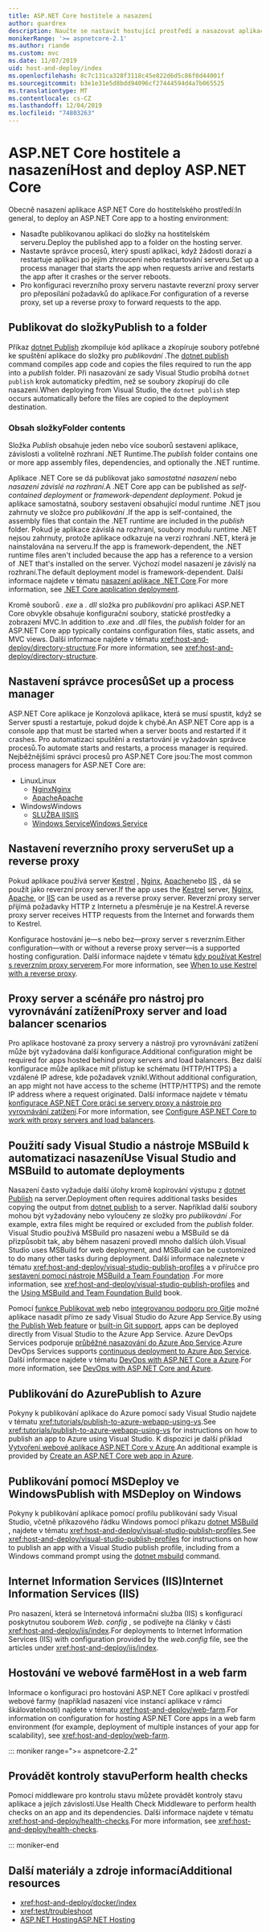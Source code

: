 ```yaml
---
title: ASP.NET Core hostitele a nasazení
author: guardrex
description: Naučte se nastavit hostující prostředí a nasazovat aplikace ASP.NET Core.
monikerRange: '>= aspnetcore-2.1'
ms.author: riande
ms.custom: mvc
ms.date: 11/07/2019
uid: host-and-deploy/index
ms.openlocfilehash: 8c7c131ca328f3118c45e822d6d5c86f0d44001f
ms.sourcegitcommit: b3e1e31e5d8bdd94096cf27444594d4a7b065525
ms.translationtype: MT
ms.contentlocale: cs-CZ
ms.lasthandoff: 12/04/2019
ms.locfileid: "74803263"
---
```

# <a name="host-and-deploy-aspnet-core"></a><span data-ttu-id="d76b3-103">ASP.NET Core hostitele a nasazení</span><span class="sxs-lookup"><span data-stu-id="d76b3-103">Host and deploy ASP.NET Core</span></span>

<span data-ttu-id="d76b3-104">Obecně nasazení aplikace ASP.NET Core do hostitelského prostředí:</span><span class="sxs-lookup"><span data-stu-id="d76b3-104">In general, to deploy an ASP.NET Core app to a hosting environment:</span></span>

* <span data-ttu-id="d76b3-105">Nasaďte publikovanou aplikaci do složky na hostitelském serveru.</span><span class="sxs-lookup"><span data-stu-id="d76b3-105">Deploy the published app to a folder on the hosting server.</span></span>
* <span data-ttu-id="d76b3-106">Nastavte správce procesů, který spustí aplikaci, když žádosti dorazí a restartuje aplikaci po jejím zhroucení nebo restartování serveru.</span><span class="sxs-lookup"><span data-stu-id="d76b3-106">Set up a process manager that starts the app when requests arrive and restarts the app after it crashes or the server reboots.</span></span>
* <span data-ttu-id="d76b3-107">Pro konfiguraci reverzního proxy serveru nastavte reverzní proxy server pro přeposílání požadavků do aplikace.</span><span class="sxs-lookup"><span data-stu-id="d76b3-107">For configuration of a reverse proxy, set up a reverse proxy to forward requests to the app.</span></span>

## <a name="publish-to-a-folder"></a><span data-ttu-id="d76b3-108">Publikovat do složky</span><span class="sxs-lookup"><span data-stu-id="d76b3-108">Publish to a folder</span></span>

<span data-ttu-id="d76b3-109">Příkaz [dotnet Publish](/dotnet/core/tools/dotnet-publish) zkompiluje kód aplikace a zkopíruje soubory potřebné ke spuštění aplikace do složky pro *publikování* .</span><span class="sxs-lookup"><span data-stu-id="d76b3-109">The [dotnet publish](/dotnet/core/tools/dotnet-publish) command compiles app code and copies the files required to run the app into a *publish* folder.</span></span> <span data-ttu-id="d76b3-110">Při nasazování ze sady Visual Studio probíhá `dotnet publish` krok automaticky předtím, než se soubory zkopírují do cíle nasazení.</span><span class="sxs-lookup"><span data-stu-id="d76b3-110">When deploying from Visual Studio, the `dotnet publish` step occurs automatically before the files are copied to the deployment destination.</span></span>

### <a name="folder-contents"></a><span data-ttu-id="d76b3-111">Obsah složky</span><span class="sxs-lookup"><span data-stu-id="d76b3-111">Folder contents</span></span>

<span data-ttu-id="d76b3-112">Složka *Publish* obsahuje jeden nebo více souborů sestavení aplikace, závislosti a volitelně rozhraní .NET Runtime.</span><span class="sxs-lookup"><span data-stu-id="d76b3-112">The *publish* folder contains one or more app assembly files, dependencies, and optionally the .NET runtime.</span></span>

<span data-ttu-id="d76b3-113">Aplikace .NET Core se dá publikovat jako *samostatné nasazení* nebo *nasazení závislé na rozhraní*.</span><span class="sxs-lookup"><span data-stu-id="d76b3-113">A .NET Core app can be published as *self-contained deployment* or *framework-dependent deployment*.</span></span> <span data-ttu-id="d76b3-114">Pokud je aplikace samostatná, soubory sestavení obsahující modul runtime .NET jsou zahrnuty ve složce pro *publikování* .</span><span class="sxs-lookup"><span data-stu-id="d76b3-114">If the app is self-contained, the assembly files that contain the .NET runtime are included in the *publish* folder.</span></span> <span data-ttu-id="d76b3-115">Pokud je aplikace závislá na rozhraní, soubory modulu runtime .NET nejsou zahrnuty, protože aplikace odkazuje na verzi rozhraní .NET, která je nainstalována na serveru.</span><span class="sxs-lookup"><span data-stu-id="d76b3-115">If the app is framework-dependent, the .NET runtime files aren't included because the app has a reference to a version of .NET that's installed on the server.</span></span> <span data-ttu-id="d76b3-116">Výchozí model nasazení je závislý na rozhraní.</span><span class="sxs-lookup"><span data-stu-id="d76b3-116">The default deployment model is framework-dependent.</span></span> <span data-ttu-id="d76b3-117">Další informace najdete v tématu [nasazení aplikace .NET Core](/dotnet/core/deploying/).</span><span class="sxs-lookup"><span data-stu-id="d76b3-117">For more information, see [.NET Core application deployment](/dotnet/core/deploying/).</span></span>

<span data-ttu-id="d76b3-118">Kromě souborů *. exe* a *. dll* složka pro *publikování* pro aplikaci ASP.NET Core obvykle obsahuje konfigurační soubory, statické prostředky a zobrazení MVC.</span><span class="sxs-lookup"><span data-stu-id="d76b3-118">In addition to *.exe* and *.dll* files, the *publish* folder for an ASP.NET Core app typically contains configuration files, static assets, and MVC views.</span></span> <span data-ttu-id="d76b3-119">Další informace najdete v tématu <xref:host-and-deploy/directory-structure>.</span><span class="sxs-lookup"><span data-stu-id="d76b3-119">For more information, see <xref:host-and-deploy/directory-structure>.</span></span>

## <a name="set-up-a-process-manager"></a><span data-ttu-id="d76b3-120">Nastavení správce procesů</span><span class="sxs-lookup"><span data-stu-id="d76b3-120">Set up a process manager</span></span>

<span data-ttu-id="d76b3-121">ASP.NET Core aplikace je Konzolová aplikace, která se musí spustit, když se Server spustí a restartuje, pokud dojde k chybě.</span><span class="sxs-lookup"><span data-stu-id="d76b3-121">An ASP.NET Core app is a console app that must be started when a server boots and restarted if it crashes.</span></span> <span data-ttu-id="d76b3-122">Pro automatizaci spuštění a restartování je vyžadován správce procesů.</span><span class="sxs-lookup"><span data-stu-id="d76b3-122">To automate starts and restarts, a process manager is required.</span></span> <span data-ttu-id="d76b3-123">Nejběžnějšími správci procesů pro ASP.NET Core jsou:</span><span class="sxs-lookup"><span data-stu-id="d76b3-123">The most common process managers for ASP.NET Core are:</span></span>

* <span data-ttu-id="d76b3-124">Linux</span><span class="sxs-lookup"><span data-stu-id="d76b3-124">Linux</span></span>
  * [<span data-ttu-id="d76b3-125">Nginx</span><span class="sxs-lookup"><span data-stu-id="d76b3-125">Nginx</span></span>](xref:host-and-deploy/linux-nginx)
  * [<span data-ttu-id="d76b3-126">Apache</span><span class="sxs-lookup"><span data-stu-id="d76b3-126">Apache</span></span>](xref:host-and-deploy/linux-apache)
* <span data-ttu-id="d76b3-127">Windows</span><span class="sxs-lookup"><span data-stu-id="d76b3-127">Windows</span></span>
  * [<span data-ttu-id="d76b3-128">SLUŽBA IIS</span><span class="sxs-lookup"><span data-stu-id="d76b3-128">IIS</span></span>](xref:host-and-deploy/iis/index)
  * [<span data-ttu-id="d76b3-129">Windows Service</span><span class="sxs-lookup"><span data-stu-id="d76b3-129">Windows Service</span></span>](xref:host-and-deploy/windows-service)

## <a name="set-up-a-reverse-proxy"></a><span data-ttu-id="d76b3-130">Nastavení reverzního proxy serveru</span><span class="sxs-lookup"><span data-stu-id="d76b3-130">Set up a reverse proxy</span></span>

<span data-ttu-id="d76b3-131">Pokud aplikace používá server [Kestrel](xref:fundamentals/servers/kestrel) , [Nginx](xref:host-and-deploy/linux-nginx), [Apache](xref:host-and-deploy/linux-apache)nebo [IIS](xref:host-and-deploy/iis/index) , dá se použít jako reverzní proxy server.</span><span class="sxs-lookup"><span data-stu-id="d76b3-131">If the app uses the [Kestrel](xref:fundamentals/servers/kestrel) server, [Nginx](xref:host-and-deploy/linux-nginx), [Apache](xref:host-and-deploy/linux-apache), or [IIS](xref:host-and-deploy/iis/index) can be used as a reverse proxy server.</span></span> <span data-ttu-id="d76b3-132">Reverzní proxy server přijímá požadavky HTTP z Internetu a přesměruje je na Kestrel.</span><span class="sxs-lookup"><span data-stu-id="d76b3-132">A reverse proxy server receives HTTP requests from the Internet and forwards them to Kestrel.</span></span>

<span data-ttu-id="d76b3-133">Konfigurace hostování je&mdash;s nebo bez&mdash;proxy server s reverzním.</span><span class="sxs-lookup"><span data-stu-id="d76b3-133">Either configuration&mdash;with or without a reverse proxy server&mdash;is a supported hosting configuration.</span></span> <span data-ttu-id="d76b3-134">Další informace najdete v tématu [kdy používat Kestrel s reverzním proxy serverem](xref:fundamentals/servers/kestrel#when-to-use-kestrel-with-a-reverse-proxy).</span><span class="sxs-lookup"><span data-stu-id="d76b3-134">For more information, see [When to use Kestrel with a reverse proxy](xref:fundamentals/servers/kestrel#when-to-use-kestrel-with-a-reverse-proxy).</span></span>

## <a name="proxy-server-and-load-balancer-scenarios"></a><span data-ttu-id="d76b3-135">Proxy server a scénáře pro nástroj pro vyrovnávání zatížení</span><span class="sxs-lookup"><span data-stu-id="d76b3-135">Proxy server and load balancer scenarios</span></span>

<span data-ttu-id="d76b3-136">Pro aplikace hostované za proxy servery a nástroji pro vyrovnávání zatížení může být vyžadována další konfigurace.</span><span class="sxs-lookup"><span data-stu-id="d76b3-136">Additional configuration might be required for apps hosted behind proxy servers and load balancers.</span></span> <span data-ttu-id="d76b3-137">Bez další konfigurace může aplikace mít přístup ke schématu (HTTP/HTTPS) a vzdálené IP adrese, kde požadavek vznikl.</span><span class="sxs-lookup"><span data-stu-id="d76b3-137">Without additional configuration, an app might not have access to the scheme (HTTP/HTTPS) and the remote IP address where a request originated.</span></span> <span data-ttu-id="d76b3-138">Další informace najdete v tématu [konfigurace ASP.NET Core práci se servery proxy a nástroje pro vyrovnávání zatížení](xref:host-and-deploy/proxy-load-balancer).</span><span class="sxs-lookup"><span data-stu-id="d76b3-138">For more information, see [Configure ASP.NET Core to work with proxy servers and load balancers](xref:host-and-deploy/proxy-load-balancer).</span></span>

## <a name="use-visual-studio-and-msbuild-to-automate-deployments"></a><span data-ttu-id="d76b3-139">Použití sady Visual Studio a nástroje MSBuild k automatizaci nasazení</span><span class="sxs-lookup"><span data-stu-id="d76b3-139">Use Visual Studio and MSBuild to automate deployments</span></span>

<span data-ttu-id="d76b3-140">Nasazení často vyžaduje další úlohy kromě kopírování výstupu z [dotnet Publish](/dotnet/core/tools/dotnet-publish) na server.</span><span class="sxs-lookup"><span data-stu-id="d76b3-140">Deployment often requires additional tasks besides copying the output from [dotnet publish](/dotnet/core/tools/dotnet-publish) to a server.</span></span> <span data-ttu-id="d76b3-141">Například další soubory mohou být vyžadovány nebo vyloučeny ze složky pro *publikování* .</span><span class="sxs-lookup"><span data-stu-id="d76b3-141">For example, extra files might be required or excluded from the *publish* folder.</span></span> <span data-ttu-id="d76b3-142">Visual Studio používá MSBuild pro nasazení webu a MSBuild se dá přizpůsobit tak, aby během nasazení provedl mnoho dalších úloh.</span><span class="sxs-lookup"><span data-stu-id="d76b3-142">Visual Studio uses MSBuild for web deployment, and MSBuild can be customized to do many other tasks during deployment.</span></span> <span data-ttu-id="d76b3-143">Další informace naleznete v tématu <xref:host-and-deploy/visual-studio-publish-profiles> a v příručce pro [sestavení pomocí nástroje MSBuild a Team Foundation](http://msbuildbook.com/) .</span><span class="sxs-lookup"><span data-stu-id="d76b3-143">For more information, see <xref:host-and-deploy/visual-studio-publish-profiles> and the [Using MSBuild and Team Foundation Build](http://msbuildbook.com/) book.</span></span>

<span data-ttu-id="d76b3-144">Pomocí [funkce Publikovat web](xref:tutorials/publish-to-azure-webapp-using-vs) nebo [integrovanou podporu pro Git](xref:host-and-deploy/azure-apps/azure-continuous-deployment)je možné aplikace nasadit přímo ze sady Visual Studio do Azure App Service.</span><span class="sxs-lookup"><span data-stu-id="d76b3-144">By using [the Publish Web feature](xref:tutorials/publish-to-azure-webapp-using-vs) or [built-in Git support](xref:host-and-deploy/azure-apps/azure-continuous-deployment), apps can be deployed directly from Visual Studio to the Azure App Service.</span></span> <span data-ttu-id="d76b3-145">Azure DevOps Services podporuje [průběžné nasazování do Azure App Service](/azure/devops/pipelines/targets/webapp).</span><span class="sxs-lookup"><span data-stu-id="d76b3-145">Azure DevOps Services supports [continuous deployment to Azure App Service](/azure/devops/pipelines/targets/webapp).</span></span> <span data-ttu-id="d76b3-146">Další informace najdete v tématu [DevOps with ASP.NET Core a Azure](xref:azure/devops/index).</span><span class="sxs-lookup"><span data-stu-id="d76b3-146">For more information, see [DevOps with ASP.NET Core and Azure](xref:azure/devops/index).</span></span>

## <a name="publish-to-azure"></a><span data-ttu-id="d76b3-147">Publikování do Azure</span><span class="sxs-lookup"><span data-stu-id="d76b3-147">Publish to Azure</span></span>

<span data-ttu-id="d76b3-148">Pokyny k publikování aplikace do Azure pomocí sady Visual Studio najdete v tématu <xref:tutorials/publish-to-azure-webapp-using-vs>.</span><span class="sxs-lookup"><span data-stu-id="d76b3-148">See <xref:tutorials/publish-to-azure-webapp-using-vs> for instructions on how to publish an app to Azure using Visual Studio.</span></span> <span data-ttu-id="d76b3-149">K dispozici je další příklad [Vytvoření webové aplikace ASP.NET Core v Azure](/azure/app-service/app-service-web-get-started-dotnet).</span><span class="sxs-lookup"><span data-stu-id="d76b3-149">An additional example is provided by [Create an ASP.NET Core web app in Azure](/azure/app-service/app-service-web-get-started-dotnet).</span></span>

## <a name="publish-with-msdeploy-on-windows"></a><span data-ttu-id="d76b3-150">Publikování pomocí MSDeploy ve Windows</span><span class="sxs-lookup"><span data-stu-id="d76b3-150">Publish with MSDeploy on Windows</span></span>

<span data-ttu-id="d76b3-151">Pokyny k publikování aplikace pomocí profilu publikování sady Visual Studio, včetně příkazového řádku Windows pomocí příkazu [dotnet MSBuild](/dotnet/core/tools/dotnet-msbuild) , najdete v tématu <xref:host-and-deploy/visual-studio-publish-profiles>.</span><span class="sxs-lookup"><span data-stu-id="d76b3-151">See <xref:host-and-deploy/visual-studio-publish-profiles> for instructions on how to publish an app with a Visual Studio publish profile, including from a Windows command prompt using the [dotnet msbuild](/dotnet/core/tools/dotnet-msbuild) command.</span></span>

## <a name="internet-information-services-iis"></a><span data-ttu-id="d76b3-152">Internet Information Services (IIS)</span><span class="sxs-lookup"><span data-stu-id="d76b3-152">Internet Information Services (IIS)</span></span>

<span data-ttu-id="d76b3-153">Pro nasazení, která se Internetová informační služba (IIS) s konfigurací poskytnutou souborem *Web. config* , se podívejte na články v části <xref:host-and-deploy/iis/index>.</span><span class="sxs-lookup"><span data-stu-id="d76b3-153">For deployments to Internet Information Services (IIS) with configuration provided by the *web.config* file, see the articles under <xref:host-and-deploy/iis/index>.</span></span>

## <a name="host-in-a-web-farm"></a><span data-ttu-id="d76b3-154">Hostování ve webové farmě</span><span class="sxs-lookup"><span data-stu-id="d76b3-154">Host in a web farm</span></span>

<span data-ttu-id="d76b3-155">Informace o konfiguraci pro hostování ASP.NET Core aplikací v prostředí webové farmy (například nasazení více instancí aplikace v rámci škálovatelnosti) najdete v tématu <xref:host-and-deploy/web-farm>.</span><span class="sxs-lookup"><span data-stu-id="d76b3-155">For information on configuration for hosting ASP.NET Core apps in a web farm environment (for example, deployment of multiple instances of your app for scalability), see <xref:host-and-deploy/web-farm>.</span></span>

::: moniker range=">= aspnetcore-2.2"

## <a name="perform-health-checks"></a><span data-ttu-id="d76b3-156">Provádět kontroly stavu</span><span class="sxs-lookup"><span data-stu-id="d76b3-156">Perform health checks</span></span>

<span data-ttu-id="d76b3-157">Pomocí middleware pro kontrolu stavu můžete provádět kontroly stavu aplikace a jejích závislostí.</span><span class="sxs-lookup"><span data-stu-id="d76b3-157">Use Health Check Middleware to perform health checks on an app and its dependencies.</span></span> <span data-ttu-id="d76b3-158">Další informace najdete v tématu <xref:host-and-deploy/health-checks>.</span><span class="sxs-lookup"><span data-stu-id="d76b3-158">For more information, see <xref:host-and-deploy/health-checks>.</span></span>

::: moniker-end

## <a name="additional-resources"></a><span data-ttu-id="d76b3-159">Další materiály a zdroje informací</span><span class="sxs-lookup"><span data-stu-id="d76b3-159">Additional resources</span></span>

* <xref:host-and-deploy/docker/index>
* <xref:test/troubleshoot>
* [<span data-ttu-id="d76b3-160">ASP.NET Hosting</span><span class="sxs-lookup"><span data-stu-id="d76b3-160">ASP.NET Hosting</span></span>](https://dotnet.microsoft.com/apps/aspnet/hosting)

